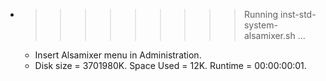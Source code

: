 * >>>>>>>>> Running inst-std-system-alsamixer.sh ...
  * Insert Alsamixer menu in Administration.
  * Disk size = 3701980K. Space Used = 12K. Runtime = 00:00:00:01.
